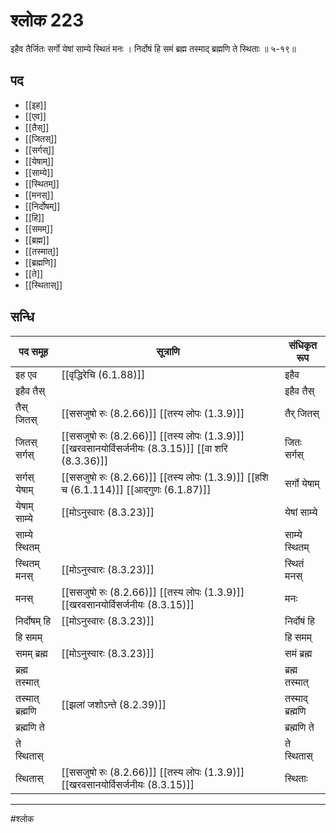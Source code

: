 # श्लोक 223

इहैव तैर्जितः सर्गो येषां साम्ये स्थितं मनः ।
निर्दोषं हि समं ब्रह्म तस्माद् ब्रह्मणि ते स्थिताः ॥ ५-१९॥


## पद 

- [[इह]]
- [[एव]]
- [[तैस्]]
- [[जितस्]]
- [[सर्गस्]]
- [[येषाम्]]
- [[साम्ये]]
- [[स्थितम्]]
- [[मनस्]]
- [[निर्दोषम्]]
- [[हि]]
- [[समम्]]
- [[ब्रह्म]]
- [[तस्मात्]]
- [[ब्रह्मणि]]
- [[ते]]
- [[स्थितास्]]

## सन्धि

| पद समूह | सूत्राणि | संधिकृत रूप |
| ----- | ----- | ----- |
| इह एव |  [[वृद्धिरेचि (6.1.88)]] | इहैव |
| इहैव तैस् |  | इहैव तैस् |
| तैस् जितस् |  [[ससजुषो रुः (8.2.66)]] [[तस्य लोपः (1.3.9)]] | तैर् जितस् |
| जितस् सर्गस् |  [[ससजुषो रुः (8.2.66)]] [[तस्य लोपः (1.3.9)]] [[खरवसानयोर्विसर्जनीयः (8.3.15)]] [[वा शरि (8.3.36)]] | जितः सर्गस् |
| सर्गस् येषाम् |  [[ससजुषो रुः (8.2.66)]] [[तस्य लोपः (1.3.9)]] [[हशि च (6.1.114)]] [[आद्गुणः (6.1.87)]] | सर्गो येषाम् |
| येषाम् साम्ये |  [[मोऽनुस्वारः (8.3.23)]] | येषां साम्ये |
| साम्ये स्थितम् |  | साम्ये स्थितम् |
| स्थितम् मनस् |  [[मोऽनुस्वारः (8.3.23)]] | स्थितं मनस् |
| मनस् |  [[ससजुषो रुः (8.2.66)]] [[तस्य लोपः (1.3.9)]] [[खरवसानयोर्विसर्जनीयः (8.3.15)]] | मनः |
| निर्दोषम् हि |  [[मोऽनुस्वारः (8.3.23)]] | निर्दोषं हि |
| हि समम् |  | हि समम् |
| समम् ब्रह्म |  [[मोऽनुस्वारः (8.3.23)]] | समं ब्रह्म |
| ब्रह्म तस्मात् |  | ब्रह्म तस्मात् |
| तस्मात् ब्रह्मणि |  [[झलां जशोऽन्ते (8.2.39)]] | तस्माद् ब्रह्मणि |
| ब्रह्मणि ते |  | ब्रह्मणि ते |
| ते स्थितास् |  | ते स्थितास् |
| स्थितास् |  [[ससजुषो रुः (8.2.66)]] [[तस्य लोपः (1.3.9)]] [[खरवसानयोर्विसर्जनीयः (8.3.15)]] | स्थिताः |


---

#श्लोक